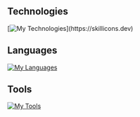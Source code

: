 ## Technologies

[![My Technologies](https://skillicons.dev/icons?i=reactbootstrap,vite,yarn,gradle,maven,)](https://skillicons.dev)

## Languages

[![My Languages](https://skillicons.dev/icons?i=html,css,sass,mysql,js,cs,py,java)](https://skillicons.dev)

## Tools

[![My Tools](https://skillicons.dev/icons?i=idea,vscode,unity,stackoverflow,codepen,git,github,discord)](https://skillicons.dev)
